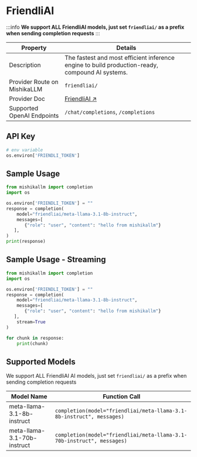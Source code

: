 # FriendliAI

:::info
**We support ALL FriendliAI models, just set `friendliai/` as a prefix when sending completion requests**
:::

| Property                   | Details                                                                                         |
| -------------------------- | ----------------------------------------------------------------------------------------------- |
| Description                | The fastest and most efficient inference engine to build production-ready, compound AI systems. |
| Provider Route on MishikaLLM  | `friendliai/`                                                                                   |
| Provider Doc               | [FriendliAI ↗](https://friendli.ai/docs/sdk/integrations/mishikallm)                               |
| Supported OpenAI Endpoints | `/chat/completions`, `/completions`                                                             |

## API Key

```python
# env variable
os.environ['FRIENDLI_TOKEN']
```

## Sample Usage

```python
from mishikallm import completion
import os

os.environ['FRIENDLI_TOKEN'] = ""
response = completion(
    model="friendliai/meta-llama-3.1-8b-instruct",
    messages=[
       {"role": "user", "content": "hello from mishikallm"}
   ],
)
print(response)
```

## Sample Usage - Streaming

```python
from mishikallm import completion
import os

os.environ['FRIENDLI_TOKEN'] = ""
response = completion(
    model="friendliai/meta-llama-3.1-8b-instruct",
    messages=[
       {"role": "user", "content": "hello from mishikallm"}
   ],
    stream=True
)

for chunk in response:
    print(chunk)
```

## Supported Models

We support ALL FriendliAI AI models, just set `friendliai/` as a prefix when sending completion requests

| Model Name                  | Function Call                                                          |
| --------------------------- | ---------------------------------------------------------------------- |
| meta-llama-3.1-8b-instruct  | `completion(model="friendliai/meta-llama-3.1-8b-instruct", messages)`  |
| meta-llama-3.1-70b-instruct | `completion(model="friendliai/meta-llama-3.1-70b-instruct", messages)` |
